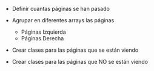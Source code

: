 - Definir cuantas páginas se han pasado

- Agrupar en diferentes arrays las páginas
    - Páginas Izquierda
    - Páginas Derecha

- Crear clases para las páginas que se están viendo
- Crear clases para las páginas que NO se están viendo



